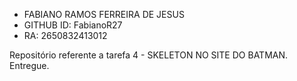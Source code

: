 - FABIANO RAMOS FERREIRA DE JESUS
- GITHUB ID: FabianoR27
- RA: 2650832413012

Repositório referente a tarefa 4 - SKELETON NO SITE DO BATMAN. Entregue.